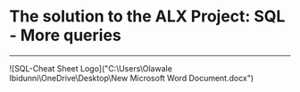 # The solution to the ALX Project: SQL - More queries
--------
![SQL-Cheat Sheet Logo]("C:\Users\Olawale Ibidunni\OneDrive\Desktop\New Microsoft Word Document.docx")
